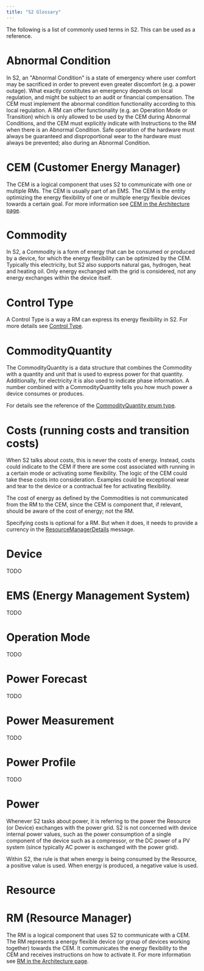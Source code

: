 ```yaml
---
title: "S2 Glossary"
---
```


The following is a list of commonly used terms in S2. This can be used as a reference.

# Abnormal Condition
In S2, an "Abnormal Condition" is a state of emergency where user comfort may be sacrificed in order to prevent even greater discomfort (e.g. a power outage). What exactly constitutes an emergency depends on local regulation, and might be subject to an audit or financial compensation. The CEM must implement the abnormal condition functionality according to this local regulation. A RM can offer functionality (e.g. an Operation Mode or Transition) which is only allowed to be used by the CEM during Abnormal Conditions, and the CEM must explicitly indicate with Instructions to the RM when there is an Abnormal Condition. Safe operation of the hardware must always be guaranteed and disproportional wear to the hardware must always be prevented; also during an Abnormal Condition.

# CEM (Customer Energy Manager)
The CEM is a logical component that uses S2 to communicate with one or multiple RMs. The CEM is usually part of an EMS. The CEM is the entity optimizing the energy flexibility of one or multiple energy flexible devices towards a certain goal. For more information see [CEM in the Architecture page](https://github.com/flexiblepower/s2-ws-json/wiki/Architecture#customer-energy-manager-cem).

# Commodity
In S2, a Commodity is a form of energy that can be consumed or produced by a device, for which the energy flexibility can be optimized by the CEM. Typically this electricity, but S2 also supports natural gas, hydrogen, heat and heating oil. Only energy exchanged with the grid is considered, not any energy exchanges within the device itself.

# Control Type
A Control Type is a way a RM can express its energy flexibility in S2. For more details see [Control Type](https://github.com/flexiblepower/s2-ws-json/wiki/Control_Types#control-types).

# CommodityQuantity
The CommodityQuantity is a data structure that combines the Commodity with a quantity and unit that is used to express power for that quantity. Additionally, for electricity it is also used to indicate phase information. A number combined with a CommodityQuantity tells you how much power a device consumes or produces.

For details see the reference of the [CommodityQuantity enum type](https://github.com/flexiblepower/s2-ws-json/wiki/Common_messages#commodityquantity).

# Costs (running costs and transition costs)
When S2 talks about costs, this is never the costs of energy. Instead, costs could indicate to the CEM if there are some cost associated with running in a certain mode or activating some flexibility. The logic of the CEM could take these costs into consideration. Examples could be exceptional wear and tear to the device or a contractual fee for activating flexibility.

The cost of energy as defined by the Commodities is not communicated from the RM to the CEM, since the CEM is component that, if relevant, should be aware of the cost of energy; not the RM.

Specifying costs is optional for a RM. But when it does, it needs to provide a currency in the [ResourceManagerDetails](https://github.com/flexiblepower/s2-ws-json/wiki/Common_messages#resourcemanagerdetails) message.

# Device
TODO

# EMS (Energy Management System)
TODO

# Operation Mode
TODO

# Power Forecast
TODO

# Power Measurement
TODO

# Power Profile
TODO

# Power
Whenever S2 tasks about power, it is referring to the power the Resource (or Device) exchanges with the power grid. S2 is not concerned with device internal power values, such as the power consumption of a single component of the device such as a compressor, or the DC power of a PV system (since typically AC power is exchanged with the power grid).

Within S2, the rule is that when energy is being consumed by the Resource, a positive value is used. When energy is produced, a negative value is used.

# Resource

# RM (Resource Manager)
The RM is a logical component that uses S2 to communicate with a CEM. The RM represents a energy flexible device (or group of devices working together) towards the CEM. It communicates the energy flexibility to the CEM and receives instructions on how to activate it. For more information see [RM in the Architecture page](https://github.com/flexiblepower/s2-ws-json/wiki/Architecture#resource-manager-rm).